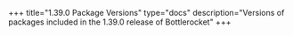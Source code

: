 +++
title="1.39.0 Package Versions"
type="docs"
description="Versions of packages included in the 1.39.0 release of Bottlerocket"
+++
